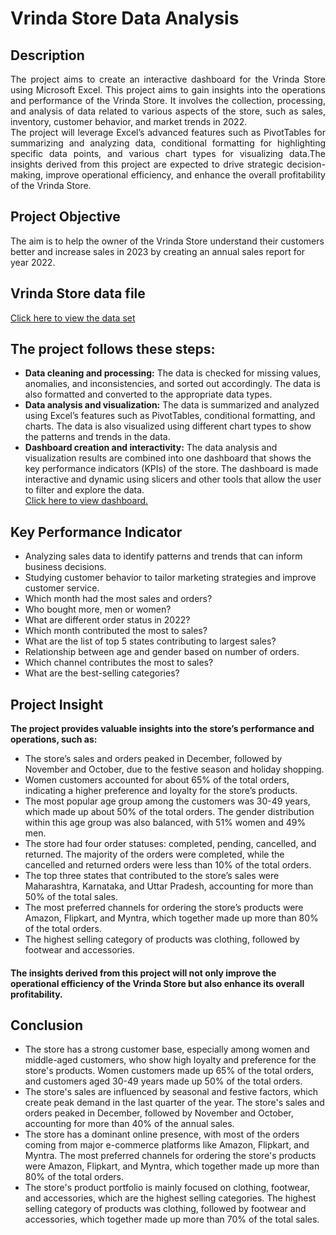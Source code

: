 # Vrinda Store Data Analysis
## Description
<p align="justify">
The project aims to create an interactive dashboard for the Vrinda Store using Microsoft Excel. This project aims to gain insights into the operations and performance of the Vrinda Store. It involves the collection, processing, and analysis of data related to various aspects of the store, such as sales, inventory, customer behavior, and market trends in 2022. 
<br>
The project will leverage Excel’s advanced features such as PivotTables for summarizing and analyzing data, conditional formatting for highlighting specific data points, and various chart types for visualizing data.The insights derived from this project are expected to drive strategic decision-making, improve operational efficiency, and enhance the overall profitability of the Vrinda Store.</p>

## Project Objective
The aim is to help the owner of the Vrinda Store understand their customers better and increase sales in 2023 by creating an annual sales report for year 2022.

## Vrinda Store data file
<a href="https://github.com/Srinidhi244/VRINDA-STORE-DATA-ANALYSIS/blob/main/Vrinda%20Store%20Data%202022.xlsx">Click here to view the data set</a>

## The project follows these steps:

* __Data cleaning and processing:__ The data is checked for missing values, anomalies, and inconsistencies, and sorted out accordingly. The data is also formatted and converted to the appropriate data types.
* __Data analysis and visualization:__ The data is summarized and analyzed using Excel’s features such as PivotTables, conditional formatting, and charts. The data is also visualized using different chart types to show the patterns and trends in the data.
* __Dashboard creation and interactivity:__ The data analysis and visualization results are combined into one dashboard that shows the key performance indicators (KPIs) of the store. The dashboard is made interactive and dynamic using slicers and other tools that allow the user to filter and explore the data.<br>
<a href = "https://github.com/Srinidhi244/VRINDA-STORE-DATA-ANALYSIS/blob/main/Data%20Dashboard%20View.png">Click here to view dashboard.</a>

## Key Performance Indicator
* Analyzing sales data to identify patterns and trends that can inform business decisions.
* Studying customer behavior to tailor marketing strategies and improve customer service.
* Which month had the most sales and orders?
* Who bought more, men or women?
* What are different order status in 2022?
* Which month contributed the most to sales?
* What are the list of top 5 states contributing to largest sales?
* Relationship between age and gender based on number of orders.
* Which channel contributes the most to  sales?
* What are the best-selling categories?

## Project Insight
__The project provides valuable insights into the store’s performance and operations, such as:__

* The store’s sales and orders peaked in December, followed by November and October, due to the festive season and holiday shopping.
* Women customers accounted for about 65% of the total orders, indicating a higher preference and loyalty for the store’s products.
* The most popular age group among the customers was 30-49 years, which made up about 50% of the total orders. The gender distribution within this age group was also balanced, with 51% women and 49% men.
* The store had four order statuses: completed, pending, cancelled, and returned. The majority of the orders were completed, while the cancelled and returned orders were less than 10% of the total orders.
* The top three states that contributed to the store’s sales were Maharashtra, Karnataka, and Uttar Pradesh, accounting for more than 50% of the total sales.
* The most preferred channels for ordering the store’s products were Amazon, Flipkart, and Myntra, which together made up more than 80% of the total orders.
* The highest selling category of products was clothing, followed by footwear and accessories.
#### The insights derived from this project will not only improve the operational efficiency of the Vrinda Store but also enhance its overall profitability.

## Conclusion

* The store has a strong customer base, especially among women and middle-aged customers, who show high loyalty and preference for the store's products. Women customers made up 65% of the total orders, and customers aged 30-49 years made up 50% of the total orders.
* The store's sales are influenced by seasonal and festive factors, which create peak demand in the last quarter of the year. The store's sales and orders peaked in December, followed by November and October, accounting for more than 40% of the annual sales.
* The store has a dominant online presence, with most of the orders coming from major e-commerce platforms like Amazon, Flipkart, and Myntra. The most preferred channels for ordering the store's products were Amazon, Flipkart, and Myntra, which together made up more than 80% of the total orders.
* The store's product portfolio is mainly focused on clothing, footwear, and accessories, which are the highest selling categories. The highest selling category of products was clothing, followed by footwear and accessories, which together made up more than 70% of the total sales.
